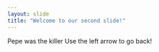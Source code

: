 ```yaml
---
layout: slide
title: "Welcome to our second slide!"
---
```

Pepe was the killer
Use the left arrow to go back!
